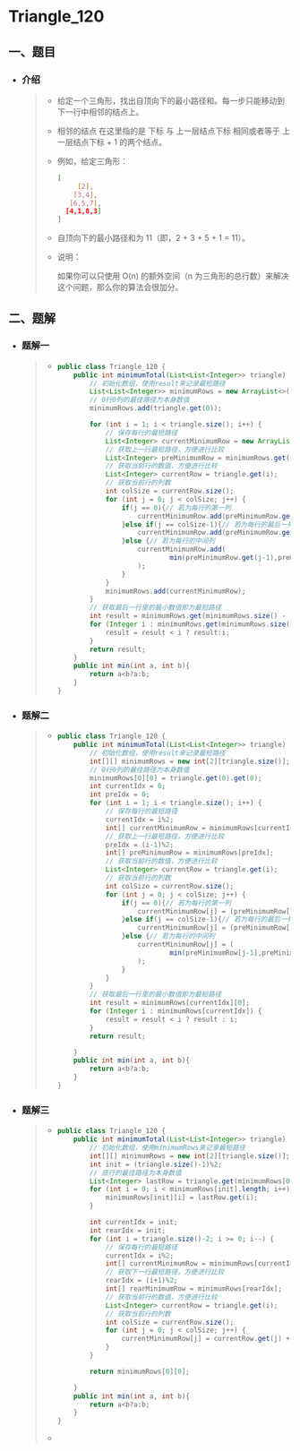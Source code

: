 # Triangle_120

## 一、题目

- ### 介绍

  > - 给定一个三角形，找出自顶向下的最小路径和。每一步只能移动到下一行中相邻的结点上。
  >
  > - 相邻的结点 在这里指的是 下标 与 上一层结点下标 相同或者等于 上一层结点下标 + 1 的两个结点。
  >
  > - 例如，给定三角形：
  >
  >   ```bash
  >   [
  >        [2],
  >       [3,4],
  >      [6,5,7],
  >     [4,1,8,3]
  >   ]
  >   ```
  >
  > - 自顶向下的最小路径和为 11（即，2 + 3 + 5 + 1 = 11）。
  >
  > - 说明：
  >
  >   如果你可以只使用 O(n) 的额外空间（n 为三角形的总行数）来解决这个问题，那么你的算法会很加分。

## 二、题解

- ### 题解一

  > - ```java
  >   public class Triangle_120 {
  >       public int minimumTotal(List<List<Integer>> triangle) {
  >           // 初始化数组，使用result来记录最短路径
  >           List<List<Integer>> minimumRows = new ArrayList<>();
  >           // 0行0列的最佳路径为本身数值
  >           minimumRows.add(triangle.get(0));
  >   
  >           for (int i = 1; i < triangle.size(); i++) {
  >               // 保存每行的最短路径
  >               List<Integer> currentMinimumRow = new ArrayList<>();
  >               // 获取上一行最短路径，方便进行比较
  >               List<Integer> preMinimumRow = minimumRows.get(i-1);
  >               // 获取当前行的数值，方便进行比较
  >               List<Integer> currentRow = triangle.get(i);
  >               // 获取当前行的列数
  >               int colSize = currentRow.size();
  >               for (int j = 0; j < colSize; j++) {
  >                   if(j == 0){// 若为每行的第一列
  >                       currentMinimumRow.add(preMinimumRow.get(j)+currentRow.get(j));
  >                   }else if(j == colSize-1){// 若为每行的最后一列
  >                       currentMinimumRow.add(preMinimumRow.get(j-1)+currentRow.get(j));
  >                   }else {// 若为每行的中间列
  >                       currentMinimumRow.add(
  >                               min(preMinimumRow.get(j-1),preMinimumRow.get(j))+currentRow.get(j)
  >                       );
  >                   }
  >               }
  >               minimumRows.add(currentMinimumRow);
  >           }
  >           // 获取最后一行里的最小数值即为最短路径
  >           int result = minimumRows.get(minimumRows.size() - 1).get(0);
  >           for (Integer i : minimumRows.get(minimumRows.size() - 1)) {
  >               result = result < i ? result:i;
  >           }
  >           return result;
  >       }
  >       public int min(int a, int b){
  >           return a<b?a:b;
  >       }
  >   }
  >   
  >   ```

- ### 题解二

  > - ```java
  >   public class Triangle_120 {
  >       public int minimumTotal(List<List<Integer>> triangle) {
  >           // 初始化数组，使用result来记录最短路径
  >           int[][] minimumRows = new int[2][triangle.size()];
  >           // 0行0列的最佳路径为本身数值
  >           minimumRows[0][0] = triangle.get(0).get(0);
  >           int currentIdx = 0;
  >           int preIdx = 0;
  >           for (int i = 1; i < triangle.size(); i++) {
  >               // 保存每行的最短路径
  >               currentIdx = i%2;
  >               int[] currentMinimumRow = minimumRows[currentIdx];
  >               // 获取上一行最短路径，方便进行比较
  >               preIdx = (i-1)%2;
  >               int[] preMinimumRow = minimumRows[preIdx];
  >               // 获取当前行的数值，方便进行比较
  >               List<Integer> currentRow = triangle.get(i);
  >               // 获取当前行的列数
  >               int colSize = currentRow.size();
  >               for (int j = 0; j < colSize; j++) {
  >                   if(j == 0){// 若为每行的第一列
  >                       currentMinimumRow[j] = (preMinimumRow[j]+currentRow.get(j));
  >                   }else if(j == colSize-1){// 若为每行的最后一列
  >                       currentMinimumRow[j] = (preMinimumRow[j-1]+currentRow.get(j));
  >                   }else {// 若为每行的中间列
  >                       currentMinimumRow[j] = (
  >                               min(preMinimumRow[j-1],preMinimumRow[j])+currentRow.get(j)
  >                       );
  >                   }
  >               }
  >           }
  >           // 获取最后一行里的最小数值即为最短路径
  >           int result = minimumRows[currentIdx][0];
  >           for (Integer i : minimumRows[currentIdx]) {
  >               result = result < i ? result : i;
  >           }
  >           return result;
  >   
  >       }
  >       public int min(int a, int b){
  >           return a<b?a:b;
  >       }
  >   }
  >   ```

- ### 题解三

  > - ```java
  >   public class Triangle_120 {
  >       public int minimumTotal(List<List<Integer>> triangle) {
  >           // 初始化数组，使用minimumRows来记录最短路径
  >           int[][] minimumRows = new int[2][triangle.size()];
  >           int init = (triangle.size()-1)%2;
  >           // 底行的最佳路径为本身数值
  >           List<Integer> lastRow = triangle.get(minimumRows[0].length-1);
  >           for (int i = 0; i < minimumRows[init].length; i++) {
  >               minimumRows[init][i] = lastRow.get(i);
  >           }
  >   
  >           int currentIdx = init;
  >           int rearIdx = init;
  >           for (int i = triangle.size()-2; i >= 0; i--) {
  >               // 保存每行的最短路径
  >               currentIdx = i%2;
  >               int[] currentMinimumRow = minimumRows[currentIdx];
  >               // 获取下一行最短路径，方便进行比较
  >               rearIdx = (i+1)%2;
  >               int[] rearMinimumRow = minimumRows[rearIdx];
  >               // 获取当前行的数值，方便进行比较
  >               List<Integer> currentRow = triangle.get(i);
  >               // 获取当前行的列数
  >               int colSize = currentRow.size();
  >               for (int j = 0; j < colSize; j++) {
  >                   currentMinimumRow[j] = currentRow.get(j) + min(rearMinimumRow[j],rearMinimumRow[j+1]);
  >               }
  >           }
  >   
  >           return minimumRows[0][0];
  >   
  >       }
  >       public int min(int a, int b){
  >           return a<b?a:b;
  >       }
  >   }
  >   ```
  >
  > - 
